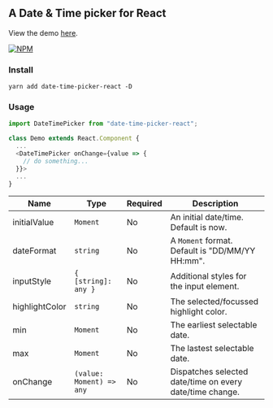 ## A Date & Time picker for React

View the demo [here](https://kjkta.github.io/date-time-picker-react/).

[![NPM](https://nodei.co/npm/date-time-picker-react.png)](https://nodei.co/npm/date-time-picker-react/)

### Install

`yarn add date-time-picker-react -D`

### Usage

```js
import DateTimePicker from "date-time-picker-react";

class Demo extends React.Component {
  ...
  <DateTimePicker onChange={value => {
    // do something...
  }}>
  ...
}

```

Name | Type | Required | Description
---|---|---|---
initialValue | `Moment` | No | An initial date/time. Default is now.
dateFormat | `string` | No | A `Moment` format. Default is "DD/MM/YY HH:mm".
inputStyle | `{ [string]: any }` | No | Additional styles for the input element.
highlightColor | `string` | No | The selected/focussed highlight color.
min | `Moment` | No | The earliest selectable date.
max | `Moment` | No | The lastest selectable date.
onChange | `(value: Moment) => any` | No | Dispatches selected date/time on every date/time change.
